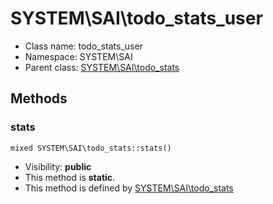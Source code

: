 SYSTEM\SAI\todo_stats_user
===============






* Class name: todo_stats_user
* Namespace: SYSTEM\SAI
* Parent class: [SYSTEM\SAI\todo_stats](SYSTEM-SAI-todo_stats)







Methods
-------


### stats

    mixed SYSTEM\SAI\todo_stats::stats()





* Visibility: **public**
* This method is **static**.
* This method is defined by [SYSTEM\SAI\todo_stats](SYSTEM-SAI-todo_stats)



